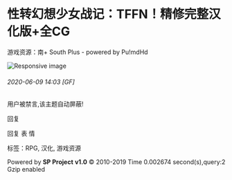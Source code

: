 # 性转幻想少女战记：TFFN！精修完整汉化版+全CG

游戏资源：南+ South Plus - powered by Pu!mdHd

![Responsive image](/images/mobileads021.jpg)

###### 2020-06-09 14:03 \[GF\]

用户被禁言,该主题自动屏蔽!

回复

回复  表 情 

标签：RPG, 汉化, 游戏资源

Powered by **SP Project** **v1.0** © 2010-2019 Time 0.002674 second(s),query:2 Gzip enabled